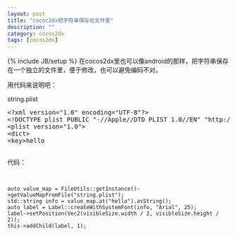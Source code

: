 ```yaml
---
layout: post
title: "cococ2dx把字符串保存在文件里"
description: ""
category: cocos2dx
tags: [cocos2dx]
---
```

{% include JB/setup %}
在cocos2dx里也可以像android的那样，把字符串保存在一个独立的文件里，便于修改，也可以避免编码不对。

用代码来说明吧：

string.plist
<pre>
&lt;?xml version="1.0" encoding="UTF-8"?&gt;
&lt;!DOCTYPE plist PUBLIC "-//Apple//DTD PLIST 1.0//EN" "http://www.apple.com/DTDs/PropertyList-1.0.dtd"/&gt;
&lt;plist version="1.0"&gt;
&lt;dict&gt;
&lt;key&gt;hello</key&gt;
&lt;string&gt;世界，你好&lt;/string&gt;
&lt;/dict&gt;
&lt;/plist&gt;
</pre>

代码：<br />
<pre><code>auto value_map = FileUtils::getInstance()->getValueMapFromFile("string.plist");
std::string info = value_map.at("hello").asString();
auto label = Label::createWithSystemFont(info, "Arial", 25);
label->setPosition(Vec2(visibleSize.width / 2, visibleSize.height / 2));
this->addChild(label, 1);
</code></pre>

